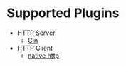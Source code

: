 # Supported Plugins

* HTTP Server
  * [Gin](https://github.com/gin-gonic/gin)
* HTTP Client
  * [native http](https://pkg.go.dev/net/http)